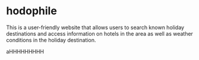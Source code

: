 # hodophile

This is a user-friendly website that allows users to search known holiday destinations and access information on hotels in the area as well as weather conditions in the holiday destination.

aHHHHHHHHH
